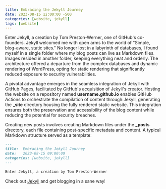 ```yaml
---
title: Embracing the Jekyll Journey
date: 2023-08-15 12:00:00 -500
categories: [website, jekyll]
tags: [website]
---
```


Enter Jekyll, a creation by Tom Preston-Werner, one of GitHub's co-founders. Jekyll welcomed me with open arms to the world of "Simple, blog-aware, static sites." No longer lost in a labyrinth of databases, I found myself in a single folder where my blog posts can live as Markdown files. Images resided in another folder, keeping everything neat and orderly.
The architecture offered a departure from the complex databases and dynamic rendering of WordPress, opting for static rendering that significantly reduced exposure to security vulnerabilities.

A pivotal advantage emerges in the seamless integration of Jekyll with GitHub Pages, facilitated by GitHub's acquisition of Jekyll's creator. Hosting the website on a repository named **username.github.io** enables GitHub Actions to orchestrate the compilation of content through Jekyll, generating the **_site** directory housing the fully rendered static website. This integration ensures both the preservation and accessibility of the blog content while reducing the potential for security breaches.

Creating new posts involves creating Markdown files under the **_posts** directory, each file containing post-specific metadata and content. A typical Markdown structure served as a template:

```markdown
---
title:  Embracing the Jekyll Journey
date:   2023-08-15 09:00:00
categories: [website, jekyll]
---

Enter Jekyll, a creation by Tom Preston-Werner
```

Check out [Jekyll](http://jekyllrb.com/) and get blogging in a sane way!

